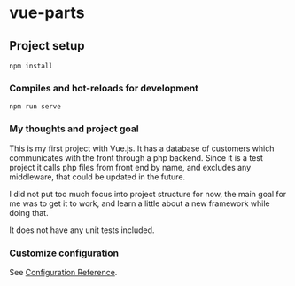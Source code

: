 # vue-parts

## Project setup
```
npm install
```

### Compiles and hot-reloads for development
```
npm run serve
```
### My thoughts and project goal
This is my first project with Vue.js. It has a database of customers which communicates with the front through a php backend. Since it is a test project it calls php files from front end by name, and excludes any middleware, that could be updated in the future. 

I did not put too much focus into project structure for now, the main goal for me was to get it to work, and learn a little about a new framework while doing that. 

It does not have any unit tests included. 

### Customize configuration
See [Configuration Reference](https://cli.vuejs.org/config/).
